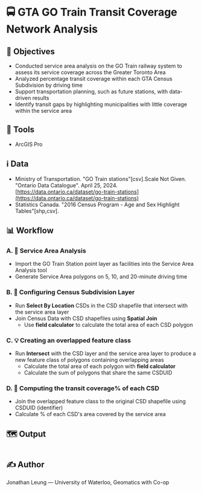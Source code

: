 # 🚍 GTA GO Train Transit Coverage Network Analysis


## 📌 Objectives

- Conducted service area analysis on the GO Train railway system to assess its service coverage across the Greater Toronto Area
- Analyzed percentage transit coverage within each GTA Census Subdivision by driving time
- Support transportation planning, such as future stations, with data-driven results
- Identify transit gaps by highlighting municipalities with little coverage within the service area

## 🧰 Tools

- ArcGIS Pro

## ℹ️ Data

- Ministry of Transportation. "GO Train stations"[csv].Scale Not Given. "Ontario Data Catalogue". April 25, 2024. [https://data.ontario.ca/dataset/go-train-stations](https://data.ontario.ca/dataset/go-train-stations)
- Statistics Canada. "2016 Census Program - Age and Sex Highlight Tables"[shp,csv]. 

## 📊 Workflow

### A. 🛜 Service Area Analysis
- Import the GO Train Station point layer as facilities into the Service Area Analysis tool
- Generate Service Area polygons on 5, 10, and 20-minute driving time

### B. 🔧 Configuring Census Subdivision Layer
- Run **Select By Location** CSDs in the CSD shapefile that intersect with the service area layer
- Join Census Data with CSD shapefiles using **Spatial Join**
  -  Use **field calculator** to calculate the total area of each CSD polygon

### C. 💡 Creating an overlapped feature class
- Run **Intersect** with the CSD layer and the service area layer to produce a new feature class of polygons containing overlapping areas
  - Calculate the total area of each polygon with **field calculator**
  - Calculate the sum of polygons that share the same CSDUID

### D. 🧮 Computing the transit coverage% of each CSD
- Join the overlapped feature class to the original CSD shapefile using CSDUID (identifier)
- Calculate % of each CSD's area covered by the service area

## 🗺️ Output

![]()

## ✍️ Author

Jonathan Leung — University of Waterloo, Geomatics with Co-op

